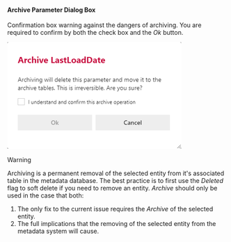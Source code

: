 #### Archive Parameter Dialog Box  

Confirmation box warning against the dangers of archiving.  You are required to confirm by both the check box and the *Ok* button.  

<img
    src="images/bimlflex-app-dialog-archive-parameter-single.png"
    class="border-image"
    title="Archive Parameter Dialog Box"
/>

> [!WARNING]  
> Archiving is a permanent removal of the selected entity from it's associated table in the metadata database.  The best practice is to first use the *Deleted* flag to soft delete if you need to remove an entity.  *Archive* should only be used in the case that both:  
>
> 1. The only fix to the current issue requires the *Archive* of the selected entity.
> 2. The full implications that the removing of the selected entity from the metadata system will cause.
